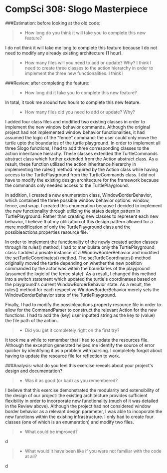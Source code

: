 CompSci 308: Slogo Masterpiece
===================


###Estimation: before looking at the old code:
> - How long do you think it will take you to complete this new feature?

I do not think it will take me long to complete this feature because I do not need to modify any already existing architecture (1 hour).

> - How many files will you need to add or update? Why?
I think I need to create three classes to the action hierarchy in order to implement the three new functionalities. I think I


###Review: after completing the feature:
> - How long did it take you to complete this new feature?
 
In total, it took me around two hours to complete this new feature.
> - How many files did you need to add or update? Why?

I added four class files and modified two existing classes in order to implement the new window behavior commands. Although the original project had not implemented window behavior functionalities, it had assumed the logic of the "fence" command: the user could only move the turtle upto the boundaries of the turtle playground. In order to implement all three Slogo functions, I had to add three corresponding classes to the action inheritance hierachy. These classes extended the TurtleCommands abstract class which further extended from the Action abstract class. As a result, these function utilized the action inheritance hierarchy in implementing the rules() method required by the Action class while having access to the TurtlePlayground from the TurtleCommands class. I did not have to modify the existing design architecture for the framework because the commands only needed access to the TurtlePlayground. 

In addition, I created a new enumeration class, WindowBorderBehavior, which contained the three possible window behavior options: window, fence, and wrap. I created this enumeration because I decided to implement the new functionality through utilizing the states design pattern in TurtlePlayground. Rather than creating new classes to represent each new behavior, I believe that my utilization of this design pattern allowed for a mere modification of only the TurtlePlayground class and the possibleactions.properties resource file. 

In order to implement the functionality of the newly created action classes through its rules() method, I had to manipulate only the TurtlePlayground class: I added a private instance of a WindowBorderBehavior and modified the setTurtleCoordinates() method. The setTurtleCoordinates() method originally moved the turtle depending on whether the new position commanded by the actor was within the boundaries of the playground (assumed the logic of the fence state). As a result, I changed this method into a switch statement which updated the turtle's coordinatees based on the playground's current WindowBorderBehavior state. As a result, the rules() method for each respective WindowBorderBehavior merely sets the WindowBorderBehavior state of the TurtlePlayground.

Finally, I had to modify the possibleactions.property resource file in order to allow for the CommandParser to construct the relevant Action for the new functions. I had to add the (key) user inputted string as the key to (value) the file path of the action. 


> - Did you get it completely right on the first try?

It took me a while to remember that I had to update the resources file. Although the exception generated helped me identify the source of error quicker by identifying it as a problem with parsing. I completely forgot about having to update the resource file for reflection to work.


###Analysis: what do you feel this exercise reveals about your project's design and documentation?
> - Was it as good (or bad) as you remembered?

I believe that this exercise demonstrated the modularity and extensibility of the design of our project: the existing architecture provides sufficient flexibility in order to incorporate new functionality (much of it was detailed in the Review above). Although the project had not considered window border behavior as a relevant design parameter, I was able to incoporate the new functions within the existing infrastructure. I only had to create four classes (one of which is an enumeration) and modify two files. 



> - What could be improved?

d
> - What would it have been like if you were not familiar with the code at all?

d


